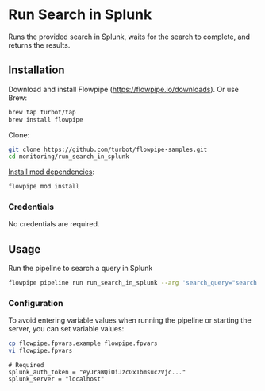 # Run Search in Splunk

Runs the provided search in Splunk, waits for the search to complete, and returns the results.

## Installation

Download and install Flowpipe (https://flowpipe.io/downloads). Or use Brew:

```sh
brew tap turbot/tap
brew install flowpipe
```

Clone:

```sh
git clone https://github.com/turbot/flowpipe-samples.git
cd monitoring/run_search_in_splunk
```

[Install mod dependencies](https://www.flowpipe.io/docs/mods/mod-dependencies#mod-dependencies):

```sh
flowpipe mod install
```
### Credentials

No credentials are required.

## Usage

Run the pipeline to search a query in Splunk

```sh
flowpipe pipeline run run_search_in_splunk --arg 'search_query="search *"' --arg insecure=false
```

### Configuration

To avoid entering variable values when running the pipeline or starting the server, you can set variable values:

```sh
cp flowpipe.fpvars.example flowpipe.fpvars
vi flowpipe.fpvars
```

```hcl
# Required
splunk_auth_token = "eyJraWQiOiJzcGx1bmsuc2Vjc..."
splunk_server = "localhost"
```